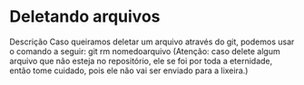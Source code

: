 # Deletando arquivos



Descrição
Caso queiramos deletar um arquivo através do git, podemos usar o comando a seguir:
git rm nomedoarquivo
(Atenção: caso delete algum arquivo que não esteja no repositório, ele se foi por toda a eternidade, então tome cuidado, pois ele não vai ser enviado para a lixeira.)
